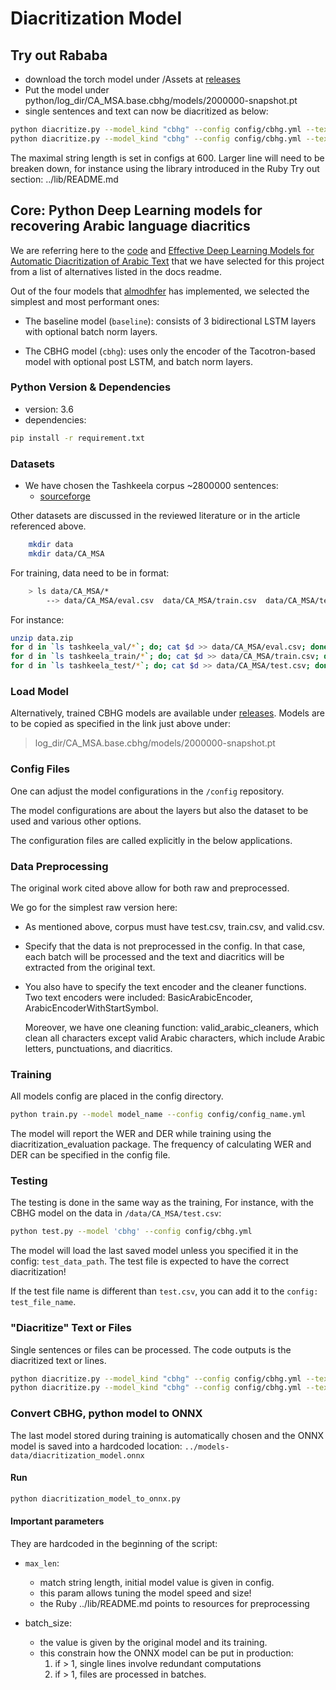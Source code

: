 # Diacritization Model

## Try out Rababa
* download the torch model under /Assets at [releases](https://github.com/secryst/rababa-models/releases)
* Put the model under python/log_dir/CA_MSA.base.cbhg/models/2000000-snapshot.pt
* single sentences and text can now be diacritized as below:
```bash
python diacritize.py --model_kind "cbhg" --config config/cbhg.yml --text 'قطر'
python diacritize.py --model_kind "cbhg" --config config/cbhg.yml --text_file relative_path_to_text_file
```
The maximal string length is set in configs at 600.
Larger line will need to be breaken down, for instance using the library introduced in the Ruby Try out section: ../lib/README.md

## Core: Python Deep Learning models for recovering Arabic language diacritics

We are referring here to the [code](https://github.com/almodhfer/Arabic_Diacritization) and
[Effective Deep Learning Models for Automatic Diacritization of Arabic Text](https://ieeexplore.ieee.org/document/9274427)
that we have selected for this project from a list of alternatives listed in the
docs readme.

Out of the four models that [almodhfer](https://github.com/almodhfer) has
implemented, we selected the simplest and most performant ones:

- The baseline model (`baseline`): consists of 3 bidirectional LSTM layers with
  optional batch norm layers.

- The CBHG model (`cbhg`): uses only the encoder of the Tacotron-based model with
  optional post LSTM, and batch norm layers.

### Python Version & Dependencies

- version: 3.6
- dependencies:
```bash
pip install -r requirement.txt
```

### Datasets

- We have chosen the Tashkeela corpus ~2800000 sentences:
    * [sourceforge](https://sourceforge.net/projects/tashkeela-processed/)

Other datasets are discussed in the reviewed literature or in the article referenced above.

```bash
    mkdir data
    mkdir data/CA_MSA
```

For training, data need to be in format:

```bash
    > ls data/CA_MSA/*
        --> data/CA_MSA/eval.csv  data/CA_MSA/train.csv  data/CA_MSA/test.csv
```

For instance:

```bash
unzip data.zip
for d in `ls tashkeela_val/*`; do; cat $d >> data/CA_MSA/eval.csv; done
for d in `ls tashkeela_train/*`; do; cat $d >> data/CA_MSA/train.csv; done
for d in `ls tashkeela_test/*`; do; cat $d >> data/CA_MSA/test.csv; done
```

### Load Model

Alternatively, trained CBHG models are available under
[releases](https://github.com/secryst/rababa-models).
Models are to be copied as specified in the link just above under:
> log_dir/CA_MSA.base.cbhg/models/2000000-snapshot.pt


### Config Files

One can adjust the model configurations in the `/config` repository.

The model configurations are about the layers but also the dataset to be used
and various other options.

The configuration files are called explicitly in the below applications.

### Data Preprocessing

The original work cited above allow for both raw and preprocessed.

We go for the simplest raw version here:
- As mentioned above, corpus must have test.csv, train.csv, and valid.csv.

- Specify that the data is not preprocessed in the config.
  In that case, each batch will be processed and the text and diacritics
  will be extracted from the original text.

- You also have to specify the text encoder and the cleaner functions.
  Two text encoders were included: BasicArabicEncoder, ArabicEncoderWithStartSymbol.

  Moreover, we have one cleaning function: valid_arabic_cleaners, which clean
  all characters except valid Arabic characters, which include Arabic letters,
  punctuations, and diacritics.

### Training

All models config are placed in the config directory.

```bash
python train.py --model model_name --config config/config_name.yml
```

The model will report the WER and DER while training using the
diacritization_evaluation package. The frequency of calculating WER and
DER can be specified in the config file.

### Testing

The testing is done in the same way as the training,
For instance, with the CBHG model on the data in `/data/CA_MSA/test.csv`:

```bash
python test.py --model 'cbhg' --config config/cbhg.yml
```

The model will load the last saved model unless you specified it in the config:
`test_data_path`. The test file is expected to have the correct diacritization!

If the test file name is different than `test.csv`, you
can add it to the `config: test_file_name`.

### "Diacritize" Text or Files

Single sentences or files can be processed. The code outputs is the diacritized
text or lines.

```bash
python diacritize.py --model_kind "cbhg" --config config/cbhg.yml --text 'قطر'
python diacritize.py --model_kind "cbhg" --config config/cbhg.yml --text_file relative_path_to_text_file
```


### Convert CBHG, python model to ONNX

The last model stored during training is automatically chosen and the ONNX model
is saved into a hardcoded location: `../models-data/diacritization_model.onnx`

#### Run

```bash
python diacritization_model_to_onnx.py
```

#### Important parameters

They are hardcoded in the beginning of the script:

* `max_len`:
	* match string length, initial model value is given in config.
	* this param allows tuning the model speed and size!
	* the Ruby ../lib/README.md points to resources for preprocessing

* batch_size:
	* the value is given by the original model and its training.
	* this constrain how the ONNX model can be put in production:
		1. if > 1, single lines involve redundant computations
		2. if > 1, files are processed in batches.
